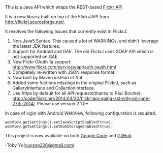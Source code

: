 This is a Java API which wraps the REST-based [Flickr API](http://www.flickr.com/services/api/).

It is a new library built on top of the FlickrJAPI from http://flickrj.sourceforge.net/.

It resolves the following issues that currently exist in FlickrJ:  
1. Non-Java5 Syntax. This caused a lot of WARNINGs, and didn't leverage the latest JDK features.  
2. Support for Android and GAE. The old FlickrJ uses SOAP API which is not supported on GAE.  
3. New Flickr OAuth 1a support: http://www.flickr.com/services/api/auth.oauth.html  
4. Completely re-written with JSON response format.  
5. Now built by Maven instead of Ant.  
6. Added some fuctions missings in the original FlickrJ, such as GalleryInterface and CollectionInterface.  
7. Use https by default for all API requests(thanks to Paul Bourke): http://code.flickr.net/2014/04/30/flickr-api-going-ssl-only-on-june-27th-2014/. Please use version 2.1.0+

In case of login with Android WebView, following configuration is required.
```
webView.getSettings().setJavaScriptEnabled(true);
webView.getSettings().setDomStorageEnabled(true);
```

This project is now available on both [Google Code](http://code.google.com/p/flickrj-android/) and [GitHub](https://github.com/yuyang226/FlickrjApi4Android).

-Toby Yu(yuyang226@gmail.com)

